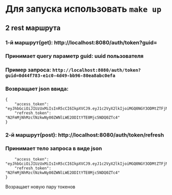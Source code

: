 # Для запуска использовать ```make up```

## 2 rest маршрута
### 1-й маршрут(get): http://localhost:8080/auth/token?guid=
### Принимает query параметр guid: uuid пользователя
### Пример запроса: ```http://localhost:8080/auth/token?guid=0d44f783-e1c0-4d49-bb96-80ea8abc0efa```
### Возвращает json ввида: 
```
{
    "access_token": "eyJhbGciOiJIUzUxMiIsInR5cCI6IkpXVCJ9.eyJ1c2VyX2lkIjoiMGQ0NGY3ODMtZTFjMC00ZDQ5LWJiOTYtODBlYThhYmMwZWZhIiwiaXBfYWRkcmVzcyI6IjE3Mi4xOS4wLjE6NDk2MjIiLCJKVEkiOiIxOTA3ZWZmOS0xYTJmLTQzM2QtYmVmMi05MjMwOTVlYjE3Y2UiLCJleHAiOjE3NDQ5NDQ0MTgsImlhdCI6MTc0NDk0MzUxOH0.uhY4yZxTaNt3BKoEAaSQyIGq8KGXqqPRfPzjeVkgomRd3bBHhJp1vBXT3RSnfJgnjDnhSjxxxH2jUvw6ltSdHQ",
    "refresh_token": "N2FmMjNhMzctNzkwNy00ZWNlLWE2ODItYTE0Mjc5NDQ0ZTc4"
}
```

### 2-й маршрут(post): http://localhost:8080/auth/token/refresh
### Принимает тело запроса в виде json
```{
    "access_token": "eyJhbGciOiJIUzUxMiIsInR5cCI6IkpXVCJ9.eyJ1c2VyX2lkIjoiMGQ0NGY3ODMtZTFjMC00ZDQ5LWJiOTYtODBlYThhYmMwZWZhIiwiaXBfYWRkcmVzcyI6IjE3Mi4xOS4wLjE6NDk2MjIiLCJKVEkiOiIxOTA3ZWZmOS0xYTJmLTQzM2QtYmVmMi05MjMwOTVlYjE3Y2UiLCJleHAiOjE3NDQ5NDQ0MTgsImlhdCI6MTc0NDk0MzUxOH0.uhY4yZxTaNt3BKoEAaSQyIGq8KGXqqPRfPzjeVkgomRd3bBHhJp1vBXT3RSnfJgnjDnhSjxxxH2jUvw6ltSdHQ",
    "refresh_token": "N2FmMjNhMzctNzkwNy00ZWNlLWE2ODItYTE0Mjc5NDQ0ZTc4"
}
```
Возращает новую пару токенов
